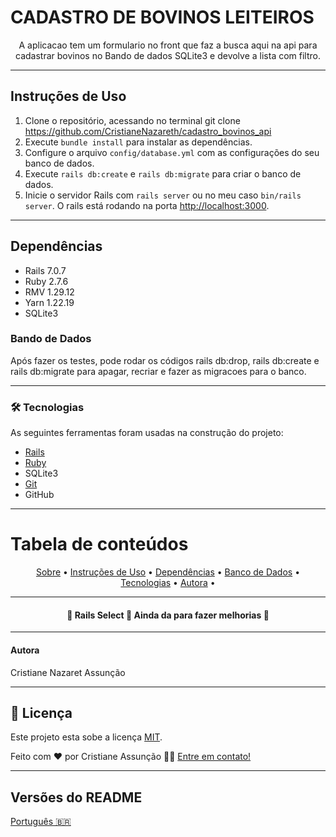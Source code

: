 # CADASTRO DE BOVINOS LEITEIROS

<p align="center">A aplicacao tem um formulario no front que faz a busca aqui na api para cadastrar bovinos no Bando de dados SQLite3 e devolve a lista com filtro.</p>

---

## Instruções de Uso

1. Clone o repositório, acessando no terminal git clone <https://github.com/CristianeNazareth/cadastro_bovinos_api>
2. Execute `bundle install` para instalar as dependências.
3. Configure o arquivo `config/database.yml` com as configurações do seu banco de dados.
4. Execute `rails db:create` e `rails db:migrate` para criar o banco de dados.
5. Inicie o servidor Rails com `rails server` ou no meu caso `bin/rails server`. O rails está rodando na porta [http://localhost:3000](http://localhost:3000).

---

## Dependências

- Rails 7.0.7
- Ruby 2.7.6
- RMV 1.29.12
- Yarn 1.22.19
- SQLite3

### Bando de Dados

Após fazer os testes, pode rodar os códigos rails db:drop, rails db:create e rails db:migrate para apagar, recriar e fazer as migracoes para o banco.

---

### 🛠 Tecnologias

As seguintes ferramentas foram usadas na construção do projeto:

- [Rails](https://guides.rubyonrails.org/v5.1/getting_started.html)
- [Ruby](https://www.jetbrains.com/ruby/promo/?source=google&medium=cpc&campaign=10105983989&term=ruby%20installer&content=581823752567&gad=1&gclid=CjwKCAjw6eWnBhAKEiwADpnw9qd9UHa9miWEiiKYIoRryXmu07ZZVbQYZydsnlVKqLdfI7ha5pKXLBoCDUEQAvD_BwE)
- SQLite3
- [Git](https://git-scm.com/book/en/v2/Getting-Started-Installing-Git)
- GitHub

---

# Tabela de conteúdos

<p align="center">
 <a href="#-cadastro-de-bovinos">Sobre</a> •
 <a href="#-instrucoes-de-uso">Instruções de Uso</a> • 
 <a href="#-dependencias"> Dependências</a> • 
 <a href="#-bando-de-dados">Banco de Dados</a> • 
 <a href="#-tecnologias">Tecnologias</a> • 
 <a href="#-autora">Autora</a> • 
</p>

---

<h4 align="center"> 
	🚧  Rails Select 🚀 Ainda da para fazer melhorias  🚧
</h4>

---

#### Autora

Cristiane Nazaret Assunção

---

## 📝 Licença

Este projeto esta sobe a licença [MIT](./LICENSE).

Feito com ❤️ por Cristiane Assunção 👋🏽 [Entre em contato!](https://www.linkedin.com/in/cristiane-nazareth-dev/)

---

## Versões do README

[Português 🇧🇷](./README.md)
